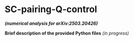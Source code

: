 # SC-pairing-Q-control
***(numerical analysis for arXiv:2503.20426)***

**Brief description of the provided Python files** *(in progress)*

